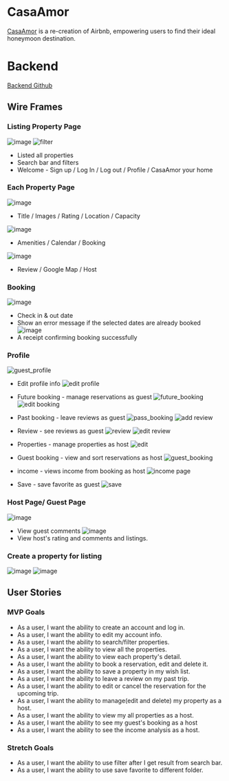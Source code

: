 # CasaAmor
[CasaAmor](https://casaamor-3fab6.web.app) is a re-creation of Airbnb, empowering users to find their ideal honeymoon destination. 

# Backend 
[Backend Github](https://github.com/jialingye/Project3-Backend)

## Wire Frames
### Listing Property Page
![image](https://github.com/jialingye/project3-FrontEnd/assets/122236820/818c7127-4232-4a96-badf-2e815cf257a7)
![filter](https://github.com/jialingye/project3-FrontEnd/assets/70247822/150eeb53-c25b-44fb-9d9d-754571b248f7)
* Listed all properties
* Search bar and filters
* Welcome - Sign up / Log In / Log out / Profile / CasaAmor your home

### Each Property Page
![image](https://github.com/jialingye/project3-FrontEnd/assets/122236820/3026da25-244c-4c85-97d0-7f246deb6739)
* Title / Images / Rating / Location / Capacity

![image](https://github.com/jialingye/project3-FrontEnd/assets/122236820/2f3696fd-e0d7-45bb-8cc5-0f79ff807aed)
* Amenities / Calendar / Booking

![image](https://github.com/jialingye/project3-FrontEnd/assets/122236820/a42064cb-e256-4b4a-9fef-45c47203471a)
* Review / Google Map / Host


### Booking
![image](https://github.com/jialingye/project3-FrontEnd/assets/122236820/0daf4af6-ebd4-49d7-a3cb-057d67a8f598)
* Check in & out date
* Show an error message if the selected dates are already booked
![image](https://github.com/jialingye/project3-FrontEnd/assets/122236820/6452f519-c11d-4583-9c8f-bc83bda5379a)
* A receipt confirming booking successfully


### Profile
![guest_profile](https://github.com/jialingye/project3-FrontEnd/assets/70247822/99e3b33c-694f-4f66-88f3-205e500464aa)

* Edit profile info
![edit profile](https://github.com/jialingye/project3-FrontEnd/assets/70247822/7bab3492-a2e6-4ebc-8e9e-b73c1ff4202c)

* Future booking - manage reservations as guest
![future_booking](https://github.com/jialingye/project3-FrontEnd/assets/70247822/8a16fa8a-97bd-4e67-b7e1-609df49d7859)
![edit booking](https://github.com/jialingye/project3-FrontEnd/assets/70247822/2fe968a0-3872-4d6a-ac55-ee22aa36afe5)

* Past booking - leave reviews as guest
![pass_booking](https://github.com/jialingye/project3-FrontEnd/assets/70247822/bd6646e0-bc57-4724-b01d-5c2a134b4be5)
![add review](https://github.com/jialingye/project3-FrontEnd/assets/70247822/36f7b3f1-9454-40f6-b124-6ee9c6147a63)

* Review - see reviews as guest
![review](https://github.com/jialingye/project3-FrontEnd/assets/70247822/6234533d-397b-4976-b2d6-0b83b07d638a)
![edit review](https://github.com/jialingye/project3-FrontEnd/assets/70247822/d418d02e-249d-4828-a0a0-e3f513e6dffa)

* Properties - manage properties as host
![edit](https://github.com/jialingye/project3-FrontEnd/assets/70247822/2d1ee482-291d-4fea-b97e-2217d7c96149)

* Guest booking - view and sort reservations as host
![guest_booking](https://github.com/jialingye/project3-FrontEnd/assets/70247822/3d4449ef-be37-41d3-ab4e-2bbcec3cea4a)

* income - views income from booking as host
![income page](https://github.com/jialingye/project3-FrontEnd/assets/70247822/e6497936-4a80-4dc0-96a3-aab466d73029)

* Save - save favorite as guest
![save](https://github.com/jialingye/project3-FrontEnd/assets/70247822/563427ad-4a1c-4b91-8eb3-fbd36d0e1624)

### Host Page/ Guest Page
![image](https://github.com/jialingye/project3-FrontEnd/assets/70247822/be8bea37-31c4-4bf5-8aba-3612fed8f3d5)
* View guest comments
![image](https://github.com/jialingye/project3-FrontEnd/assets/70247822/0114c7d6-f4b9-4296-8109-5ea14787ec89)
* View host's rating and comments and listings. 


### Create a property for listing
![image](https://github.com/jialingye/project3-FrontEnd/assets/122236820/1da22d45-0215-431d-b7cc-bfc6e8fcb3f7)
![image](https://github.com/jialingye/project3-FrontEnd/assets/122236820/1a848e70-091e-48d1-b3ed-2157b4929978)


## User Stories
### MVP Goals
* As a user, I want the ability to create an account and log in.
* As a user, I want the ability to edit my account info.
* As a user, I want the ability to search/filter properties.
* As a user, I want the ability to view all the properties.
* As a user, I want the ability to view each property's detail.
* As a user, I want the ability to book a reservation, edit and delete it.
* As a user, I want the ability to save a property in my wish list.
* As a user, I want the ability to leave a review on my past trip.
* As a user, I want the ability to edit or cancel the reservation for the upcoming trip.
* As a user, I want the ability to manage(edit and delete) my property as a host.
* As a user, I want the ability to view my all properties as a host.
* As a user, I want the ability to see my guest's booking as a host
* As a user, I want the ability to see the income analysis as a host.


### Stretch Goals
* As a user, I want the ability to use filter after I get result from search bar.
* As a user, I want the ability to use save favorite to different folder.
